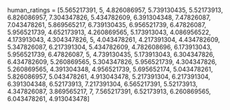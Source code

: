 human_ratings = [5.565217391, 5, 4.826086957, 5.739130435, 5.52173913, 6.826086957, 7.304347826, 5.434782609, 6.391304348, 7.47826087, 7.043478261, 5.869565217, 6.739130435, 6.956521739, 6.47826087, 5.956521739, 4.652173913, 4.260869565, 5.173913043, 4.086956522, 4.173913043, 4.304347826, 5, 4.043478261, 4.217391304, 4.434782609, 5.347826087, 6.217391304, 5.434782609, 4.782608696, 6.173913043, 5.956521739, 6.47826087, 5, 4.739130435, 5.173913043, 6.304347826, 6.434782609, 5.260869565, 5.304347826, 5.956521739, 4.304347826, 5.260869565, 4.391304348, 4.956521739, 5.695652174, 5.043478261, 5.826086957, 5.043478261, 4.913043478, 5.217391304, 6.217391304, 6.391304348, 6.52173913, 7.217391304, 6.565217391, 5.52173913, 4.347826087, 3.869565217, 7, 7.565217391, 6.52173913, 6.260869565, 6.043478261, 4.913043478]